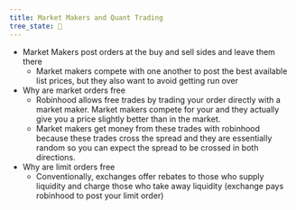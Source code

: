 ```yaml
---
title: Market Makers and Quant Trading
tree_state: 🌱
---
```


- Market Makers post orders at the buy and sell sides and leave them there
  - Market makers compete with one another to post the best available list prices, but they also want to avoid getting run over
- Why are market orders free
  - Robinhood allows free trades by trading your order directly with a market maker. Market makers compete for your and they actually give you a price slightly better than in the market.
  - Market makers get money from these trades with robinhood because these trades cross the spread and they are essentially random so you can expect the spread to be crossed in both directions.
- Why are limit orders free
  - Conventionally, exchanges offer rebates to those who supply liquidity and charge those who take away liquidity (exchange pays robinhood to post your limit order)
